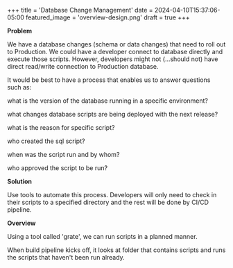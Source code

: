 +++
title = 'Database Change Management'
date = 2024-04-10T15:37:06-05:00
featured_image = 'overview-design.png'
draft = true 
+++

**Problem**

We have a database changes (schema or data changes) that need to roll out to Production. We could have a developer connect to database directly and execute those scripts. However, developers might not (...should not) have direct read/write connection to Production database.

It would be best to have a process that enables us to answer questions such as:

what is the version of the database running in a specific environment?

what changes database scripts are being deployed with the next release?

what is the reason for specific script?

who created the sql script?

when was the script run and by whom?

who approved the script to be run?

**Solution**

Use tools to automate this process.  Developers will only need to check in their scripts to a specified directory and the rest will be done by CI/CD pipeline.

**Overview**

Using a tool called 'grate', we can run scripts in a planned manner.

When build pipeline kicks off, it looks at folder that contains scripts and runs the scripts that haven't been run already.


